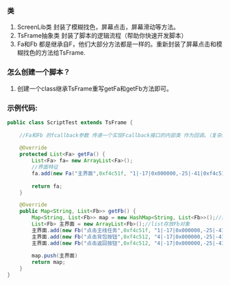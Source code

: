 
### 类
1. ScreenLib类 封装了模糊找色，屏幕点击，屏幕滑动等方法。
1. TsFrame抽象类 封装了脚本的逻辑流程（帮助你快速开发脚本）
1. Fa和Fb 都是继承自F，他们大部分方法都是一样的。重新封装了屏幕点击和模糊找色的方法给TsFrame.

### 怎么创建一个脚本？
1. 创建一个class继承TsFrame重写getFa和getFb方法即可。

### 示例代码:
```java
public class ScriptTest extends TsFrame {
   
    //Fa和Fb 的fcallback参数 传递一个实现Fcallback接口的内部类 作为回调。（复杂逻辑的脚本应该使用它）
    
    @Override
    protected List<Fa> getFa() {
        List<Fa> fa= new ArrayList<Fa>();
        //界面特征 
        fa.add(new Fa("主界面",0xf4c51f, "1|-17|0x000000,-25|-41|0xf4c51f,28|-45|0xf4c51f,21|12|0xf4c51f,18|-8|0x000000,-1|-24|0x000000", 90, 40, 97, 691, 487));
      
        return fa;
    }

    @Override
    public Map<String, List<Fb>> getFb() {
        Map<String, List<Fb>> map = new HashMap<String, List<Fb>>();//类似于lua中的字典类型
        List<Fb> 主界面 = new ArrayList<Fb>();//list存放Fb对象
        主界面.add(new Fb("点击主线任务",0xf4c51f, "1|-17|0x000000,-25|-41|0xf4c51f,28|-45|0xf4c51f,21|12|0xf4c51f,18|-8|0x000000,-1|-24|0x000000", 90, 40, 97, 691, 487))
        主界面.add(new Fb("点击背包按钮",0xf4c512, "4|-17|0x000000,-25|-41|0xf4c51f,28|-45|0xf4c51f,21|12|0xf4c51f,18|-8|0x000000,-1|-24|0x000000", 90, 40, 97, 691, 487))
        主界面.add(new Fb("点击返回按钮",0xf4c512, "4|-17|0x000000,-25|-41|0xf4c51f,28|-45|0xf4c51f,21|12|0xf4c51f,18|-8|0x000000,-1|-24|0x000000", 90, 40, 97, 691, 487))
        
        map.push(主界面)
        return map;
    }
}
```
